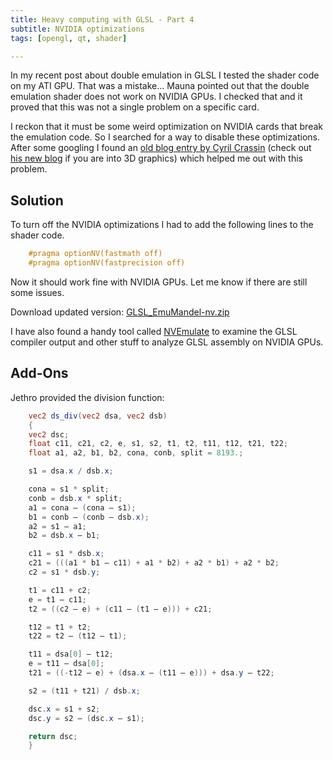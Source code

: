 ```yaml
---
title: Heavy computing with GLSL - Part 4
subtitle: NVIDIA optimizations
tags: [opengl, qt, shader]

---
```


In my recent post about double emulation in GLSL I tested the shader code on my ATI GPU. That was a mistake... Mauna pointed out that the double emulation shader does not work on NVIDIA GPUs. I checked that and it proved that this was not a single problem on a specific card.

I reckon that it must be some weird optimization on NVIDIA cards that break the emulation code. So I searched for a way to disable these optimizations. After some googling I found an [old blog entry by Cyril Crassin](http://www.icare3d.org/blog_techno/gpu/nvidia_glsl_compiling_options.html) (check out [his new blog](http://blog.icare3d.org/) if you are into 3D graphics) which helped me out with this problem.

## Solution

To turn off the NVIDIA optimizations I had to add the following lines to the shader code.

```glsl
    #pragma optionNV(fastmath off)
    #pragma optionNV(fastprecision off)
```

Now it should work fine with NVIDIA GPUs. Let me know if there are still some issues.

Download updated version: [GLSL_EmuMandel-nv.zip](/files/GLSL_EmuMandel-nv.zip)

I have also found a handy tool called [NVEmulate](http://developer.nvidia.com/nvemulate) to examine the GLSL compiler output and other stuff to analyze GLSL assembly on NVIDIA GPUs.

## Add-Ons

Jethro provided the division function:

```glsl
    vec2 ds_div(vec2 dsa, vec2 dsb)
    {
    vec2 dsc;
    float c11, c21, c2, e, s1, s2, t1, t2, t11, t12, t21, t22;
    float a1, a2, b1, b2, cona, conb, split = 8193.;

    s1 = dsa.x / dsb.x;

    cona = s1 * split;
    conb = dsb.x * split;
    a1 = cona – (cona – s1);
    b1 = conb – (conb – dsb.x);
    a2 = s1 – a1;
    b2 = dsb.x – b1;

    c11 = s1 * dsb.x;
    c21 = (((a1 * b1 – c11) + a1 * b2) + a2 * b1) + a2 * b2;
    c2 = s1 * dsb.y;

    t1 = c11 + c2;
    e = t1 – c11;
    t2 = ((c2 – e) + (c11 – (t1 – e))) + c21;

    t12 = t1 + t2;
    t22 = t2 – (t12 – t1);

    t11 = dsa[0] – t12;
    e = t11 – dsa[0];
    t21 = ((-t12 – e) + (dsa.x – (t11 – e))) + dsa.y – t22;

    s2 = (t11 + t21) / dsb.x;

    dsc.x = s1 + s2;
    dsc.y = s2 – (dsc.x – s1);

    return dsc;
    }
```    